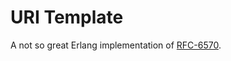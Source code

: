 # URI Template

A not so great Erlang implementation of [RFC-6570](https://tools.ietf.org/html/rfc6570).
